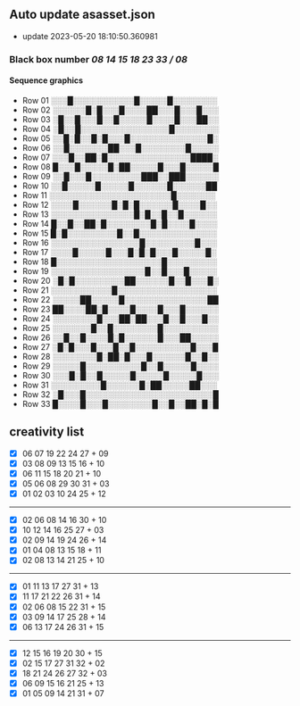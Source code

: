 ## Auto update asasset.json
 - update 2023-05-20 18:10:50.360981
### Black box number *08 14 15 18 23 33 / 08*
#### Sequence graphics
 - Row 01 ░░░█░░░░░░░░░░░█░░░░░█░░░░░░░░
 - Row 02 ░░░░░░█░█░░░█░░░░██░░░█░░░█░░░
 - Row 03 ░█░░█░░░█░░█░░░░░█░░░░█░░░██░░
 - Row 04 ░█░░█░░░░░░░░░░░░░░░░█░░░░░░░░
 - Row 05 ░░█░█░░█░█░░░█░░░░░░░░░░░░░░█░
 - Row 06 ░░█░░░░░░░██░░░█░░░░░░░░█░░░░░
 - Row 07 ░░░█░░██░█░░░░░░░░░░░░░░░████░
 - Row 08 █░░░█░░░░░█░██░░░░░█░░░█░░░░░█
 - Row 09 ░░█░░░█░░░░░░░░░███░░███░░░░░░
 - Row 10 ░░█░░░░░█░░░░░█░░░░░░█░░░░░░██
 - Row 11 ░░░░░░░░░░░░░░░░░░░░░░█░░░░░░░
 - Row 12 ░░░░█░░░░░░█░█░█░░░░░░█░░░░█░░
 - Row 13 ░░░░░░░░░░░░░░░█░█░░█░░█░░░░░░
 - Row 14 █░░█░░██░█░░░░░░░░█░█░░░░█░░░░
 - Row 15 █░█░░░░░░░░░█░░█░░░░░░░░░░░░░░
 - Row 16 ░░░░░░░░░░░░░░░░█░░░░░░░░░█░░░
 - Row 17 ░░░░█░░░░░█░░░█░█░█░░░█░░░░░█░
 - Row 18 █░░░░░░░░░░░░░░░░░░░█░░░░░░░░░
 - Row 19 ░░░░░░░░░░░░░░░░░█░░█░░░█░░░░░
 - Row 20 ░█░█░░░░░░░░░██░░░░░░█░░█░░░█░
 - Row 21 ░░░░░░░░░░░█░░░░░░░░░░░░░░░░░░
 - Row 22 ░░░░░██░░░░░█░░░░░░░░░░░░░░░██
 - Row 23 ██░░░░██░█░░░░█░░░░█░░░█░░░░░░
 - Row 24 ░░░░░░░░█░░░██░██░░░█░░█░░░█░░
 - Row 25 ░░░░░░░█░░█░░░░░░░░█░░░░░░░░░░
 - Row 26 ░░█░░█░░░░█░█░░░░░░█░░░██░░░░░
 - Row 27 ░█░█░░░█░░░█░░█░░░░░░░░░░█░░░█
 - Row 28 ░░░░░░░░█░██░█░░░█░░░░░░█░░█░░
 - Row 29 ░░░░░█░░░░░░░░░░█░░█░░░░░█░░░░
 - Row 30 ░░░█░█░░█░░░░░█░░░░░█░░░░░█░░░
 - Row 31 ░░░░░░░░░█░░░░░░█░██░░░░░██░░░
 - Row 32 ░█░░░█░░░░░░░░░░░░░░░░░░░░░░░█
 - Row 33 █░░░░█░░░█░░░░░░░░█░░█░░██░█░█
## creativity list
- [x] 06 07 19 22 24 27 + 09
- [x] 03 08 09 13 15 16 + 10
- [x] 06 11 15 18 20 21 + 10
- [x] 05 06 08 29 30 31 + 03
- [x] 01 02 03 10 24 25 + 12
---
- [x] 02 06 08 14 16 30 + 10
- [x] 10 12 14 16 25 27 + 03
- [x] 02 09 14 19 24 26 + 14
- [x] 01 04 08 13 15 18 + 11
- [x] 02 08 13 14 21 25 + 10
---
- [x] 01 11 13 17 27 31 + 13
- [x] 11 17 21 22 26 31 + 14
- [x] 02 06 08 15 22 31 + 15
- [x] 03 09 14 17 25 28 + 14
- [x] 06 13 17 24 26 31 + 15
---
- [x] 12 15 16 19 20 30 + 15
- [x] 02 15 17 27 31 32 + 02
- [x] 18 21 24 26 27 32 + 03
- [x] 06 09 15 16 21 25 + 13
- [x] 01 05 09 14 21 31 + 07
